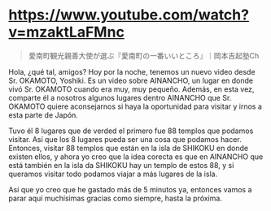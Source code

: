# https://www.youtube.com/watch?v=mzaktLaFMnc

> 愛南町観光親善大使が選ぶ『愛南町の一番いいところ』｜岡本吉起塾Ch 

Hola, ¿qué tal, amigos? Hoy por la noche, tenemos un nuevo video desde Sr. OKAMOTO, Yoshiki. Es un video sobre AINANCHO, un lugar en donde vivó Sr. OKAMOTO cuando era muy, muy pequeño. Además, en esta vez, comparte él a nosotros algunos lugares dentro AINANCHO que Sr. OKAMOTO quiere aconsejarnos si haya la oportunidad para visitar y irnos a esta parte de Japón.

Tuvo él 8 lugares que de verded el primero fue 88 templos que podamos visitar. Así que los 8 lugares pueda ser una cosa que podamos hacer. Entonces, visitar 88 templos que están en la isla de SHIKOKU en donde existen ellos, y ahora yo creo que la idea corecta es que en AINANCHO que está también en la isla da SHIKOKU hay un templo de estos 88, y si queramos visitar todo podamos viajar a más lugares de la isla.

Así que yo creo que he gastado más de 5 minutos ya, entonces vamos a parar aquí muchísimas gracias como siempre, hasta la próxima.
